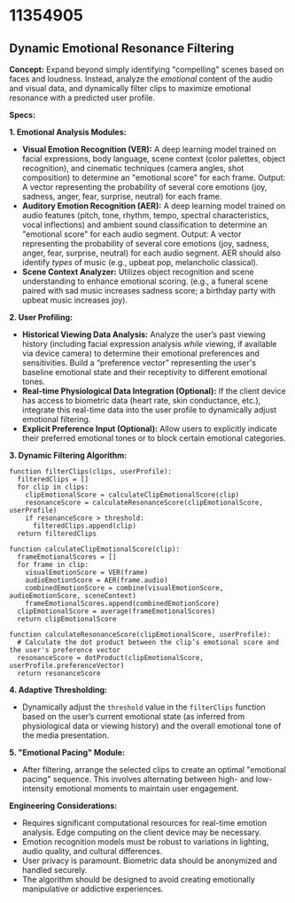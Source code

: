 # 11354905

## Dynamic Emotional Resonance Filtering

**Concept:** Expand beyond simply identifying "compelling" scenes based on faces and loudness. Instead, analyze the *emotional* content of the audio and visual data, and dynamically filter clips to maximize emotional resonance with a predicted user profile.

**Specs:**

**1. Emotional Analysis Modules:**

*   **Visual Emotion Recognition (VER):**  A deep learning model trained on facial expressions, body language, scene context (color palettes, object recognition), and cinematic techniques (camera angles, shot composition) to determine an "emotional score" for each frame. Output: A vector representing the probability of several core emotions (joy, sadness, anger, fear, surprise, neutral) for each frame.
*   **Auditory Emotion Recognition (AER):**  A deep learning model trained on audio features (pitch, tone, rhythm, tempo, spectral characteristics, vocal inflections) and ambient sound classification to determine an "emotional score" for each audio segment.  Output: A vector representing the probability of several core emotions (joy, sadness, anger, fear, surprise, neutral) for each audio segment.  AER should also identify *types* of music (e.g., upbeat pop, melancholic classical).
*   **Scene Context Analyzer:** Utilizes object recognition and scene understanding to enhance emotional scoring. (e.g., a funeral scene paired with sad music increases sadness score; a birthday party with upbeat music increases joy).

**2. User Profiling:**

*   **Historical Viewing Data Analysis:** Analyze the user’s past viewing history (including facial expression analysis *while* viewing, if available via device camera) to determine their emotional preferences and sensitivities.  Build a “preference vector” representing the user's baseline emotional state and their receptivity to different emotional tones.
*   **Real-time Physiological Data Integration (Optional):**  If the client device has access to biometric data (heart rate, skin conductance, etc.), integrate this real-time data into the user profile to dynamically adjust emotional filtering.
*   **Explicit Preference Input (Optional):** Allow users to explicitly indicate their preferred emotional tones or to block certain emotional categories.

**3. Dynamic Filtering Algorithm:**

```pseudocode
function filterClips(clips, userProfile):
  filteredClips = []
  for clip in clips:
    clipEmotionalScore = calculateClipEmotionalScore(clip)
    resonanceScore = calculateResonanceScore(clipEmotionalScore, userProfile)
    if resonanceScore > threshold:
      filteredClips.append(clip)
  return filteredClips

function calculateClipEmotionalScore(clip):
  frameEmotionalScores = []
  for frame in clip:
    visualEmotionScore = VER(frame)
    audioEmotionScore = AER(frame.audio)
    combinedEmotionScore = combine(visualEmotionScore, audioEmotionScore, sceneContext)
    frameEmotionalScores.append(combinedEmotionScore)
  clipEmotionalScore = average(frameEmotionalScores)
  return clipEmotionalScore

function calculateResonanceScore(clipEmotionalScore, userProfile):
  # Calculate the dot product between the clip’s emotional score and the user's preference vector
  resonanceScore = dotProduct(clipEmotionalScore, userProfile.preferenceVector)
  return resonanceScore
```

**4.  Adaptive Thresholding:**

*   Dynamically adjust the `threshold` value in the `filterClips` function based on the user’s current emotional state (as inferred from physiological data or viewing history) and the overall emotional tone of the media presentation.

**5.  "Emotional Pacing" Module:**

*   After filtering, arrange the selected clips to create an optimal "emotional pacing" sequence.  This involves alternating between high- and low-intensity emotional moments to maintain user engagement.

**Engineering Considerations:**

*   Requires significant computational resources for real-time emotion analysis. Edge computing on the client device may be necessary.
*   Emotion recognition models must be robust to variations in lighting, audio quality, and cultural differences.
*   User privacy is paramount. Biometric data should be anonymized and handled securely.
*   The algorithm should be designed to avoid creating emotionally manipulative or addictive experiences.